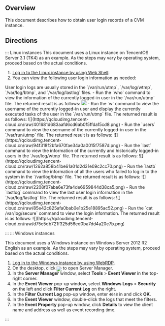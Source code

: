 ## Overview
This document describes how to obtain user login records of a CVM instance.


## Directions

<dx-tabs>
::: Linux instances
<dx-alert infotype="explain" title="">
This document uses a Linux instance on TencentOS Server 3.1 (TK4) as an example. As the steps may vary by operating system, proceed based on the actual conditions.
</dx-alert>

1. [Log in to the Linux instance by using Web Shell](https://intl.cloud.tencent.com/document/product/213/5436).
2. You can view the following user login information as needed:
<dx-alert infotype="explain" title="">
User login logs are usually stored in the `/var/run/utmp`, `/var/log/wtmp`, `/var/log/btmp`, and `/var/log/lastlog` files.
</dx-alert>
 - Run the `who` command to view the information of the currently logged-in user in the `/var/run/utmp` file. The returned result is as follows:
<img src="https://qcloudimg.tencent-cloud.cn/raw/2f54911fac9ee5cbeb2ca180a802f8bc.png"/>
 - Run the `w` command to view the username of the currently logged-in user and display the currently executed tasks of the user in the `/var/run/utmp` file. The returned result is as follows:
![](https://qcloudimg.tencent-cloud.cn/raw/401681d683aafd6cd6ab0f5ffda15cd8.png)
 - Run the `users` command to view the username of the currently logged-in user in the `/var/run/utmp` file. The returned result is as follows:
![](https://qcloudimg.tencent-cloud.cn/raw/94f318f2bfa670fae34a0a0015f7587d.png)
 - Run the `last` command to view the information of the currently and historically logged-in users in the `/var/log/wtmp` file. The returned result is as follows:
![](https://qcloudimg.tencent-cloud.cn/raw/1262a858b41be61a01d2d31e09c2cc70.png)
 - Run the `lastb` command to view the information of all the users who failed to log in to the system in the `/var/log/btmp` file. The returned result is as follows:
![](https://qcloudimg.tencent-cloud.cn/raw/2208f07aba6e73fa4de6959844d38ca5.png)
 - Run the `lastlog` command to view the last user login information in the `/var/log/lastlog` file. The returned result is as follows:
![](https://qcloudimg.tencent-cloud.cn/raw/85e42c825afa0bab0e1b25e18895ac52.png)
 - Run the `cat /var/log/secure` command to view the login information. The returned result is as follows:
![](https://qcloudimg.tencent-cloud.cn/raw/d75c5db721f325d56ed0ba7dd4a20c7b.png)

:::
::: Windows instances

<dx-alert infotype="explain" title="">
This document uses a Windows instance on Windows Server 2012 R2 English as an example. As the steps may vary by operating system, proceed based on the actual conditions.
</dx-alert>


1. [Log in to the Windows instance by using WebRDP](https://intl.cloud.tencent.com/document/product/213/41018).
2. On the desktop, click <img src="https://main.qcloudimg.com/raw/446c1e8cb7da2ce280d710c6a46b693d.png" style="margin:-6px 0px"> to open Server Manager.
3. In the **Server Manager** window, select **Tools** > **Event Viewer** in the top-right corner.
4. In the **Event Viewer** pop-up window, select **Windows Logs** > **Security** on the left and click **Filter Current Log** on the right.
5. In the **Filter Current Log** pop-up window, enter `4648` in **<All Event IDs>** and click **OK**.
6. In the **Event Viewer** window, double-click the logs that meet the filters.
7. In the **Event Property** pop-up window, click **Details** to view the client name and address as well as event recording time.



:::
</dx-tabs>



